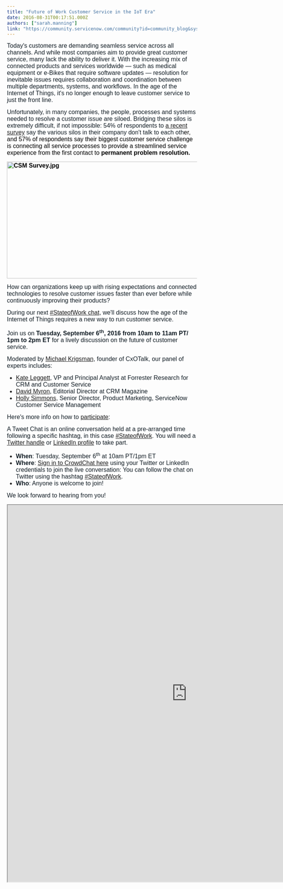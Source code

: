 ```yaml
---
title: "Future of Work Customer Service in the IoT Era"
date: 2016-08-31T00:17:51.000Z
authors: ["sarah.manning"]
link: "https://community.servicenow.com/community?id=community_blog&sys_id=f32e6a6ddbd0dbc01dcaf3231f9619d6"
---
```

<p><span style="font-family: arial, helvetica, sans-serif; font-size: 12pt;"> <span style="color: #111c24; background: white;">Today's customers are demanding seamless service across all channels. And while most companies aim to provide great customer service, many lack the ability to deliver it. With the increasing mix of connected products and services worldwide — such as medical equipment or e-Bikes that require software updates — resolution for inevitable issues requires collaboration and coordination between multiple departments, systems, and workflows. In the age of the Internet of Things, it's no longer enough to leave customer service to just the front line. </span></span></p><p></p><p><span style="font-family: arial, helvetica, sans-serif; font-size: 12pt;"><span style="color: #111c24; background: white;">Unfortunately, in many companies, the people, processes and systems needed to resolve a customer issue are siloed. Bridging these silos is extremely difficult, if not impossible: 54% of respondents to <a title="w.servicenow.com/lpwhp/csm-survey-report-putting-service-first-lessons-from-today-customer-service-leaders.html" href="http://www.servicenow.com/lpwhp/csm-survey-report-putting-service-first-lessons-from-today-customer-service-leaders.html">a recent survey</a> say the various silos in their company don't talk to each oth</span><span style="color: black; background: white;">er, and </span><span style="color: black;">57% of respondents say their biggest customer service challenge is connecting all service processes to provide a streamlined service experience from the first contact to <strong>permanent problem resolution. </strong></span></span></p><p><span style="color: black; font-size: 12pt; font-family: arial, helvetica, sans-serif;"><strong><img   alt="CSM Survey.jpg" class="image-1 jive-image" src="6c99d08edb989fc068c1fb651f961982.iix" style="width: 620px; height: 310px;"/></strong></span></p><p><span style="font-size: 12pt; color: #111c24; font-family: arial, helvetica, sans-serif; background: white;">How can organizations keep up with rising expectations and connected technologies to resolve customer issues faster than ever before while continuously improving their products?</span></p><p></p><p><span style="font-family: arial, helvetica, sans-serif; font-size: 12pt;"><span style="color: #111c24; background: white;">During our next </span><a href="https://www.crowdchat.net/stateofwork"><span style="background: white;">#StateofWork chat</span></a><span style="color: #111c24; background: white;">, we'll discuss how the age of the Internet of Things requires a new way to run customer service.</span></span></p><p></p><p><span style="font-size: 12pt; color: #111c24; font-family: arial, helvetica, sans-serif; background: white;">Join us on <strong>Tuesday, September 6<sup>th</sup>, 2016 from 10am to 11am PT/ 1pm to 2pm ET</strong> for a lively discussion on the future of customer service.</span></p><p></p><p><span style="font-family: arial, helvetica, sans-serif; font-size: 12pt;"><span style="color: #111c24; background: white;">Moderated by </span><a href="https://twitter.com/mkrigsman"><span style="background: white;">Michael Krigsman</span></a><span style="color: #111c24; background: white;">, founder of CxOTalk, our panel of experts includes:</span></span></p><ul style="list-style-type: disc;"><li><span style="font-family: arial, helvetica, sans-serif; font-size: 12pt;"><a href="https://twitter.com/kateleggett"><span style="background: white;">Kate Leggett</span></a><span style="color: #111c24; background: white;">, VP and Principal Analyst at Forrester Research for CRM and Customer Service</span></span></li><li><span style="font-family: arial, helvetica, sans-serif; font-size: 12pt;"><a href="https://twitter.com/dmyron"><span style="background: white;">David Myron</span></a><span style="color: #111c24; background: white;">, Editorial Director at CRM Magazine</span></span></li><li><span style="font-family: arial, helvetica, sans-serif; font-size: 12pt;"><a href="https://twitter.com/holloid"><span style="background: white;">Holly Simmons</span></a><span style="color: #111c24; background: white;">, Senior Director, Product Marketing, ServiceNow Customer Service Management</span></span></li></ul><p></p><p><span style="font-size: 12pt; color: #111c24; font-family: arial, helvetica, sans-serif; background: white;">Here's more info on how to <a title="ww.crowdchat.net/chat/c3BvdF9vYmpfMjI1OA==" href="https://www.crowdchat.net/chat/c3BvdF9vYmpfMjI1OA==">participate</a>:</span></p><p></p><p><span style="font-family: arial, helvetica, sans-serif; font-size: 12pt;"><span style="color: #111c24; background: white;">A Tweet Chat is an online conversation held at a pre-arranged time following a specific hashtag, in this case </span><span style="background: white;"><a title="ww.crowdchat.net/chat/c3BvdF9vYmpfMjI1OA==" href="https://www.crowdchat.net/chat/c3BvdF9vYmpfMjI1OA==">#StateofWork</a></span><span style="color: #111c24; background: white;">. You will need a </span><a href="https://twitter.com/signup?lang=en"><span style="background: white;">Twitter handle</span></a><span style="color: #111c24; background: white;"> or </span><a href="https://www.linkedin.com/start/join?trk=hb_join"><span style="background: white;">LinkedIn profile</span></a><span style="color: #111c24; background: white;"> to take part.</span></span></p><ul style="list-style-type: disc;"><li><span style="font-family: arial, helvetica, sans-serif; font-size: 12pt;"><span style="color: #111c24; background: white;"><strong>When</strong></span><span style="color: #111c24; background: white;">: Tuesday, September 6<sup>th</sup> at 10am PT/1pm ET</span></span></li><li><span style="font-family: arial, helvetica, sans-serif; font-size: 12pt;"><span style="color: #111c24; background: white;"><strong>Where</strong></span><span style="color: #111c24; background: white;">: <a title="ww.crowdchat.net/chat/c3BvdF9vYmpfMjI1OA==" href="https://www.crowdchat.net/chat/c3BvdF9vYmpfMjI1OA==">Sign in to CrowdChat here</a> using your Twitter or LinkedIn credentials to join the live conversation: You can follow the chat on Twitter using the hashtag </span><a href="https://twitter.com/search?q=%23StateofWork&amp;src=typd"><span style="background: white;">#StateofWork</span></a><span style="color: #111c24; background: white;">.</span></span></li><li><span style="font-family: arial, helvetica, sans-serif; font-size: 12pt;"><span style="color: #111c24; background: white;"><strong>Who</strong></span><span style="color: #111c24; background: white;">: Anyone is welcome to join!</span></span></li></ul><p></p><p><span style="font-family: arial, helvetica, sans-serif; font-size: 12pt;"> <span style="color: #111c24; background: white;">We look forward to hearing from you!</span></span></p><p></p><div><iframe height="1000px" src="https://www.crowdchat.net/chat/c3BvdF9vYmpfMjI1OA==" width="950px"> 
</iframe></div>